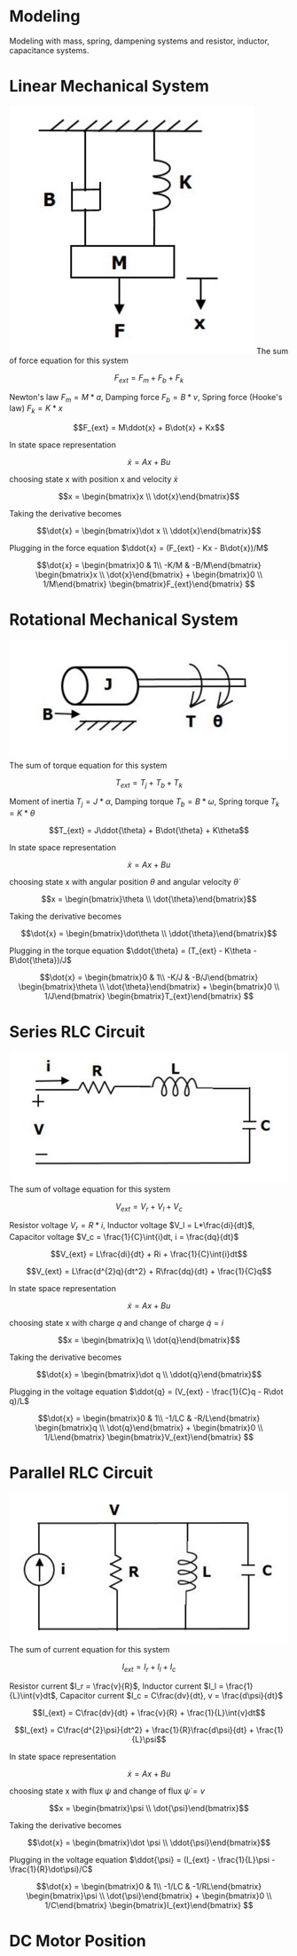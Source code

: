# Modeling
Modeling with mass, spring, dampening systems and resistor, inductor, capacitance systems.

# Linear Mechanical System
![image](pics/mass_spring_damper.PNG)
The sum of force equation for this system

$$F_{ext} = F_m + F_b + F_k$$

Newton's law $F_m = M*a$, Damping force $F_b = B*v$, Spring force (Hooke's law) $F_k = K*x$

$$F_{ext} = M\ddot{x} + B\dot{x} + Kx$$

In state space representation

$$\dot{x} = Ax + Bu$$

choosing state x with position x and velocity $\dot x$

$$x = \begin{bmatrix}x \\ \dot{x}\end{bmatrix}$$

Taking the derivative becomes

$$\dot{x} = \begin{bmatrix}\dot x \\ \ddot{x}\end{bmatrix}$$

Plugging in the force equation $\ddot{x} = (F_{ext} - Kx - B\dot{x})/M$

$$\dot{x} = 
\begin{bmatrix}0 & 1\\ -K/M & -B/M\end{bmatrix}
\begin{bmatrix}x \\ \dot{x}\end{bmatrix} + 
\begin{bmatrix}0 \\ 1/M\end{bmatrix}
\begin{bmatrix}F_{ext}\end{bmatrix}
$$

# Rotational Mechanical System
![image](pics/inertia_spring_damper.PNG)
The sum of torque equation for this system

$$T_{ext} = T_j + T_b + T_k$$

Moment of inertia $T_j = J*\alpha$, Damping torque $T_b = B*\omega$, Spring torque $T_k = K*\theta$

$$T_{ext} = J\ddot{\theta} + B\dot{\theta} + K\theta$$

In state space representation

$$\dot{x} = Ax + Bu$$

choosing state x with angular position $\theta$ and angular velocity $\dot\theta$

$$x = \begin{bmatrix}\theta \\ \dot{\theta}\end{bmatrix}$$

Taking the derivative becomes

$$\dot{x} = \begin{bmatrix}\dot\theta \\ \ddot{\theta}\end{bmatrix}$$

Plugging in the torque equation $\ddot{\theta} = (T_{ext} - K\theta - B\dot{\theta})/J$

$$\dot{x} = 
\begin{bmatrix}0 & 1\\ -K/J & -B/J\end{bmatrix}
\begin{bmatrix}\theta \\ \dot{\theta}\end{bmatrix} + 
\begin{bmatrix}0 \\ 1/J\end{bmatrix}
\begin{bmatrix}T_{ext}\end{bmatrix}
$$

# Series RLC Circuit
![image](pics/RLC_series.PNG)
The sum of voltage equation for this system

$$V_{ext} = V_r + V_l + V_c$$

Resistor voltage $V_r = R*i$, Inductor voltage $V_l = L*\frac{di}{dt}$, Capacitor voltage $V_c = \frac{1}{C}\int{i}dt, i = \frac{dq}{dt}$

$$V_{ext} = L\frac{di}{dt} + Ri + \frac{1}{C}\int{i}dt$$

$$V_{ext} = L\frac{d^{2}q}{dt^2} + R\frac{dq}{dt} + \frac{1}{C}q$$

In state space representation

$$\dot{x} = Ax + Bu$$

choosing state x with charge $q$ and change of charge $\dot q = i$

$$x = \begin{bmatrix}q \\ \dot{q}\end{bmatrix}$$

Taking the derivative becomes

$$\dot{x} = \begin{bmatrix}\dot q \\ \ddot{q}\end{bmatrix}$$

Plugging in the voltage equation $\ddot{q} = (V_{ext} - \frac{1}{C}q  - R\dot q)/L$

$$\dot{x} = 
\begin{bmatrix}0 & 1\\ -1/LC & -R/L\end{bmatrix}
\begin{bmatrix}q \\ \dot{q}\end{bmatrix} + 
\begin{bmatrix}0 \\ 1/L\end{bmatrix}
\begin{bmatrix}V_{ext}\end{bmatrix}
$$

# Parallel RLC Circuit
![image](pics/RLC_parallel.PNG)
The sum of current equation for this system

$$I_{ext} = I_r + I_l + I_c$$

Resistor current $I_r = \frac{v}{R}$, Inductor current $I_l = \frac{1}{L}\int{v}dt$, Capacitor current $I_c = C\frac{dv}{dt}, v = \frac{d\psi}{dt}$

$$I_{ext} = C\frac{dv}{dt} + \frac{v}{R} + \frac{1}{L}\int{v}dt$$

$$I_{ext} = C\frac{d^{2}\psi}{dt^2} + \frac{1}{R}\frac{d\psi}{dt} + \frac{1}{L}\psi$$

In state space representation

$$\dot{x} = Ax + Bu$$

choosing state x with flux $\psi$ and change of flux $\dot\psi = v$

$$x = \begin{bmatrix}\psi \\ \dot{\psi}\end{bmatrix}$$

Taking the derivative becomes

$$\dot{x} = \begin{bmatrix}\dot \psi \\ \ddot{\psi}\end{bmatrix}$$

Plugging in the voltage equation $\ddot{\psi} = (I_{ext} - \frac{1}{L}\psi - \frac{1}{R}\dot\psi)/C$

$$\dot{x} = 
\begin{bmatrix}0 & 1\\ -1/LC & -1/RL\end{bmatrix}
\begin{bmatrix}\psi \\ \dot{\psi}\end{bmatrix} + 
\begin{bmatrix}0 \\ 1/C\end{bmatrix}
\begin{bmatrix}I_{ext}\end{bmatrix}
$$

# DC Motor Position
